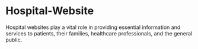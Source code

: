 # Hospital-Website
Hospital websites play a vital role in providing essential information and services to patients, their families, healthcare professionals, and the general public.
